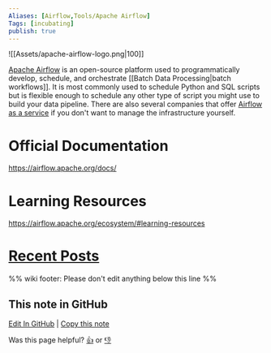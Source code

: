 ```yaml
---
Aliases: [Airflow,Tools/Apache Airflow]
Tags: [incubating]
publish: true
---
```


![[Assets/apache-airflow-logo.png|100]]

[Apache Airflow](https://airflow.apache.org/) is an open-source platform used to programmatically develop, schedule, and orchestrate [[Batch Data Processing|batch workflows]]. It is most commonly used to schedule Python and SQL scripts but is flexible enough to schedule any other type of script you might use to build your data pipeline. There are also several companies that offer [Airflow as a service](https://airflow.apache.org/ecosystem/#airflow-as-a-service) if you don't want to manage the infrastructure yourself.

# Official Documentation
https://airflow.apache.org/docs/

# Learning Resources
https://airflow.apache.org/ecosystem/#learning-resources

# [Recent Posts](https://www.reddit.com/r/dataengineering/search/?q=airflow&restrict_sr=1&t=year&sort=relevance)

%% wiki footer: Please don't edit anything below this line %%

## This note in GitHub

<span class="git-footer">[Edit In GitHub](https://github.dev/data-engineering-community/data-engineering-wiki/blob/main/Tools/Workflow%20Orchestrators/Apache%20Airflow.md "git-hub-edit-note") | [Copy this note](https://raw.githubusercontent.com/data-engineering-community/data-engineering-wiki/main/Tools/Workflow%20Orchestrators/Apache%20Airflow.md "git-hub-copy-note")</span>

<span class="git-footer">Was this page helpful?
[👍](https://tally.so/r/mOaxjk?rating=Yes&url=https://dataengineering.wiki/Tools/Workflow%20Orchestrators/Apache%20Airflow) or [👎](https://tally.so/r/mOaxjk?rating=No&url=https://dataengineering.wiki/Tools/Workflow%20Orchestrators/Apache%20Airflow)</span>
